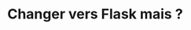---
inProgress: false
title: "Changer vers Flask mais ?"
description: "<h2>De Django à Flask : une question de liberté</h2><br><p>Comme dit dans des articles précédants, le choix entre Django et Flask se pose souvent aux développeurs Python. Si Django propose une structure solide et prête à l'emploi, Flask offre une plus grande flexibilité.</p><br><h2>Pourquoi choisir Flask ?</h2><p>Flask, en tant que microframework, laisse une grande liberté au développeur dans la conception de son application. Il est particulièrement adapté aux projets nécessitant une haute personnalisation ou une structure légère. Sa simplicité d'apprentissage et sa communauté active en font un choix attractif pour de nombreux développeurs.</p><br><h2>Les limites de la liberté</h2><br><p>Toutefois, cette liberté a un prix. Flask ne propose pas toutes les fonctionnalités intégrées de Django, notamment une interface d'administration générée automatiquement.</p><br><h2>Des outils pour pallier les manques</h2><br><p>Heureusement (grâce à un collègue de mon stage, j'ai découvert que) l'écosystème Flask est riche en extensions. Flask-Admin, par exemple, permet de créer rapidement une interface d'administration similaire à celle de Django. Mais il en existe beaucoup d'autre (que je n'ai pas pu utiliser pour le moment)</p>"
img_alt: flask-logo
img_src: https://repository-images.githubusercontent.com/596892/cc2c69ec-9251-4b33-8283-b86a8659c9cb
link: /blog/5
tags: ['Python', 'Flask', 'Flask-Admin', 'Django', 'Microframework']
---